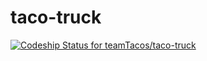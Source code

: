 # taco-truck

[ ![Codeship Status for teamTacos/taco-truck](https://codeship.com/projects/bcf17b70-7370-0133-654e-7e06a486d05b/status?branch=master)](https://codeship.com/projects/117335)